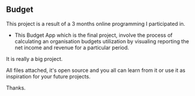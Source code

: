 ## Budget

This project is a result of a 3 months online programming I participated in.

- This Budget App which is the final project, involve the process of calculating an organisation budgets utilization by visualing reporting the net income and revenue for a particular period.

It is really a big project.

All files attached, it's open source and you all can learn from it or use it as inspiration for your future projects.

Thanks.